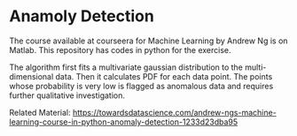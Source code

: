 # Anamoly Detection 

The course available at courseera for Machine Learning by Andrew Ng is on Matlab. This repository has codes in python for the exercise.

The algorithm first fits a multivariate gaussian distribution to the multi-dimensional data. Then it calculates PDF for each data point. The points whose probability is very low is flagged as anomalous data and requires further qualitative investigation.

Related Material:
https://towardsdatascience.com/andrew-ngs-machine-learning-course-in-python-anomaly-detection-1233d23dba95

